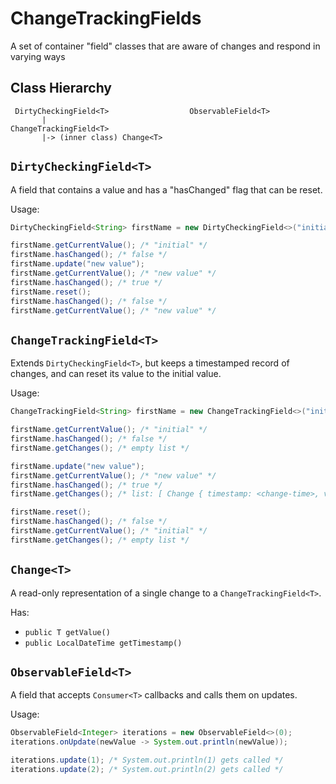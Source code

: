 ChangeTrackingFields
====================

A set of container "field" classes that are aware of changes and respond in varying ways

Class Hierarchy
---------------

     DirtyCheckingField<T>                  ObservableField<T>
           |
    ChangeTrackingField<T>
           |-> (inner class) Change<T>

`DirtyCheckingField<T>`
---------------------

A field that contains a value and has a "hasChanged" flag that can be reset.

Usage:

```java
DirtyCheckingField<String> firstName = new DirtyCheckingField<>("initial");

firstName.getCurrentValue(); /* "initial" */
firstName.hasChanged(); /* false */
firstName.update("new value");
firstName.getCurrentValue(); /* "new value" */
firstName.hasChanged(); /* true */
firstName.reset();
firstName.hasChanged(); /* false */
firstName.getCurrentValue(); /* "new value" */
```


`ChangeTrackingField<T>`
------------------------

Extends `DirtyCheckingField<T>`, but keeps a timestamped record of changes, and can reset its value to the initial value.

Usage:

```java
ChangeTrackingField<String> firstName = new ChangeTrackingField<>("initial");

firstName.getCurrentValue(); /* "initial" */
firstName.hasChanged(); /* false */
firstName.getChanges(); /* empty list */

firstName.update("new value");
firstName.getCurrentValue(); /* "new value" */
firstName.hasChanged(); /* true */
firstName.getChanges(); /* list: [ Change { timestamp: <change-time>, value: "new value" } ] */

firstName.reset();
firstName.hasChanged(); /* false */
firstName.getCurrentValue(); /* "initial" */
firstName.getChanges(); /* empty list */
```

`Change<T>`
------------

A read-only representation of a single change to a `ChangeTrackingField<T>`.

Has:

* `public T getValue()`
* `public LocalDateTime getTimestamp()`


`ObservableField<T>`
--------------------

A field that accepts `Consumer<T>` callbacks and calls them on updates.

Usage:

```java
ObservableField<Integer> iterations = new ObservableField<>(0);
iterations.onUpdate(newValue -> System.out.println(newValue));

iterations.update(1); /* System.out.println(1) gets called */
iterations.update(2); /* System.out.println(2) gets called */
```
